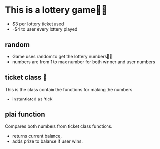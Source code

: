 # This is a lottery game💸💸
- $3 per lottery ticket used
- -$4 to user every lottery played
## random
- Game uses random to get the lottery numbers💸💸
- numbers are from 1 to max number for both winner and user numbers
## ticket class 🎫
This is the class contain the functions for making the numbers
- instantiated as 'tick'
## plai function
Compares both numbers from ticket class functions.
- returns current balance,
- adds prize to balance if user wins.
